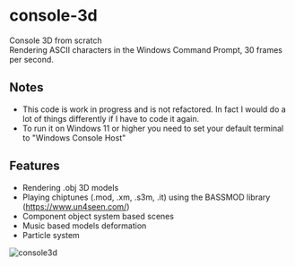 # console-3d
Console 3D from scratch<br>
Rendering ASCII characters in the Windows Command Prompt, 30 frames per second.

## Notes
- This code is work in progress and is not refactored. In fact I would do a lot of things differently if I have to code it again.
- To run it on Windows 11 or higher you need to set your default terminal to "Windows Console Host"

## Features
- Rendering .obj 3D models
- Playing chiptunes (.mod, .xm, .s3m, .it) using the BASSMOD library (https://www.un4seen.com/)
- Component object system based scenes
- Music based models deformation
- Particle system

![console3d](https://github.com/jeuxdemains/console-3d/assets/7083803/5a5c67ca-8995-4414-a8af-9edcfcba934f)
